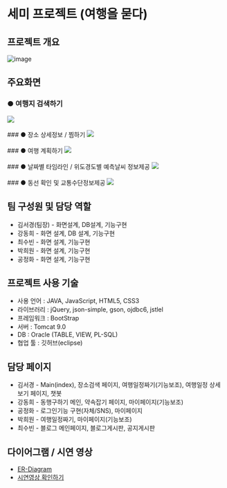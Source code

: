 # 세미 프로젝트 (여행을 묻다)
## 프로젝트 개요
![image](https://user-images.githubusercontent.com/91609858/144403356-ecdee66f-4c97-4b61-b282-b2434ec6d6c9.png)

## 주요화면
### ● 여행지 검색하기
<img src="https://user-images.githubusercontent.com/91609858/144406284-6d6c33ce-ada9-4735-843a-c11f73bf3237.png">
<br><br>
### ● 장소 상세정보 / 찜하기

<img src="https://user-images.githubusercontent.com/91609858/144403890-d9ccfcd2-b3c6-4a78-a33d-e6c2df8dca7f.png">  
<br><br>
### ● 여행 계획하기
  
<img src="https://user-images.githubusercontent.com/91609858/144403914-1b2982b1-115e-48f1-b799-c1cf178bf65d.png">
<br><br>
### ● 날짜별 타임라인 / 위도경도별 예측날씨 정보제공
  
<img src="https://user-images.githubusercontent.com/91609858/144403939-925b5f54-a5af-4138-82bc-eb26736b74a8.png">
<br><br>
### ● 동선 확인 및 교통수단정보제공
  
<img src="https://user-images.githubusercontent.com/91609858/144403949-a53131cd-4abd-4b94-bb52-94a31795b830.png">

  
## 팀 구성원 및 담당 역할
- 김서경(팀장) - 화면설계, DB설계, 기능구현
- 강동희 - 화면 설계, DB 설계, 기능구현
- 최수빈 - 화면 설계, 기능구현
- 박희원 - 화면 설계, 기능구현
- 공정화 - 화면 설계, 기능구현

## 프로젝트 사용 기술
- 사용 언어 : JAVA, JavaScript, HTML5, CSS3
- 라이브러리 : jQuery, json-simple, gson, ojdbc6, jstlel
- 프레임워크 : BootStrap
- 서버 : Tomcat 9.0
- DB : Oracle (TABLE, VIEW, PL-SQL)
- 협업 툴 : 깃허브(eclipse)

## 담당 페이지
- 김서경 - Main(index), 장소검색 페이지, 여행일정짜기(기능보조), 여행일정 상세보기 페이지, 챗봇
- 강동희 - 동행구하기 메인, 약속잡기 페이지, 마이페이지(기능보조)
- 공정화 - 로그인기능 구현(자체/SNS), 마이페이지
- 박희원 - 여행일정짜기, 마이페이지(기능보조)
- 최수빈 - 블로그 메인페이지, 블로그게시판, 공지게시판

## 다이어그램 / 시연 영상
- <a href="https://github.com/mrkimjava/semiProject/blob/master/ER-Diagram.PNG">ER-Diagram</a>
- <a href="https://www.youtube.com/watch?v=uI35P3L-Bw4">시연영상 확인하기</a>
